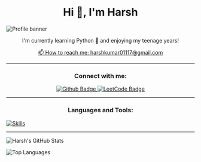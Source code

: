 
<h1 align="center">Hi 👋, I'm Harsh</h1>

![Profile banner](https://i.imgur.com/VNP2tTx.gif)


<p align="center">I'm currently learning Python 🌱 and enjoying my teenage years!</p>

<p align="center">
  <a href="mailto:harshkumar01117@gmail.com">📫 How to reach me: harshkumar01117@gmail.com</a>
</p>

<hr>

<h3 align="center">Connect with me:</h3>

<p align="center">
  <a href="https://github.com/harshkumar01117">
    <img src="https://img.shields.io/badge/Github-white?style=for-the-badge&logo=Github&logoColor=black" alt="Github Badge"/>
  </a>
  <!-- Replace the Instagram, Facebook, YouTube, and Twitter icons with LeetCode -->
  <a href="https://leetcode.com/u/Harsh_Kumar_04/">
    <img src="https://img.shields.io/badge/LeetCode-yellow?style=for-the-badge&logo=leetcode&logoColor=black" alt="LeetCode Badge"/>
  </a>
</p>

<hr>

<h3 align="center">Languages and Tools:</h3>

<p align="">
  <a href="https://skillicons.dev/icons?i=c,cpp,html,css,javascript,nodejs,expressjs,github,git,postman,xd&perline=5">
    <img src="https://skillicons.dev/icons?i=c,cpp,html,css,javascript,nodejs,expressjs,github,git,postman,xd&perline=16" alt="Skills"/>
  </a>
</p>

<hr>

<p align="">
  <img src="https://github-readme-stats.vercel.app/api?username=harshkumar01117&show_icons=true&theme=dark" alt="Harsh's GitHub Stats">
</p>

<p align="">
  <img src="https://github-readme-stats.vercel.app/api/top-langs/?username=harshkumar01117&theme=dark" alt="Top Languages">
</p>
